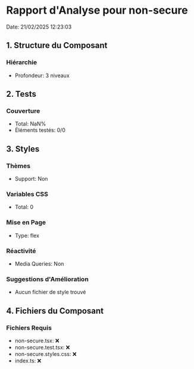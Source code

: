 # Rapport d'Analyse pour non-secure

Date: 21/02/2025 12:23:03

## 1. Structure du Composant

### Hiérarchie

- Profondeur: 3 niveaux

## 2. Tests

### Couverture

- Total: NaN%
- Éléments testés: 0/0

## 3. Styles

### Thèmes

- Support: Non

### Variables CSS

- Total: 0

### Mise en Page

- Type: flex

### Réactivité

- Media Queries: Non

### Suggestions d'Amélioration

- Aucun fichier de style trouvé

## 4. Fichiers du Composant

### Fichiers Requis

- non-secure.tsx: ❌
- non-secure.test.tsx: ❌
- non-secure.styles.css: ❌
- index.ts: ❌
